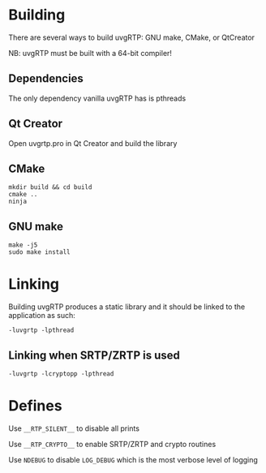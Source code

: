 # Building

There are several ways to build uvgRTP: GNU make, CMake, or QtCreator

NB: uvgRTP must be built with a 64-bit compiler!

## Dependencies

The only dependency vanilla uvgRTP has is pthreads

## Qt Creator

Open uvgrtp.pro in Qt Creator and build the library

## CMake

```
mkdir build && cd build
cmake ..
ninja
```

## GNU make

```
make -j5
sudo make install
```

# Linking

Building uvgRTP produces a static library and it should be linked to the application as such:

```
-luvgrtp -lpthread
```

## Linking when SRTP/ZRTP is used

```
-luvgrtp -lcryptopp -lpthread
```

# Defines

Use `__RTP_SILENT__` to disable all prints

Use `__RTP_CRYPTO__` to enable SRTP/ZRTP and crypto routines

Use `NDEBUG` to disable `LOG_DEBUG` which is the most verbose level of logging
